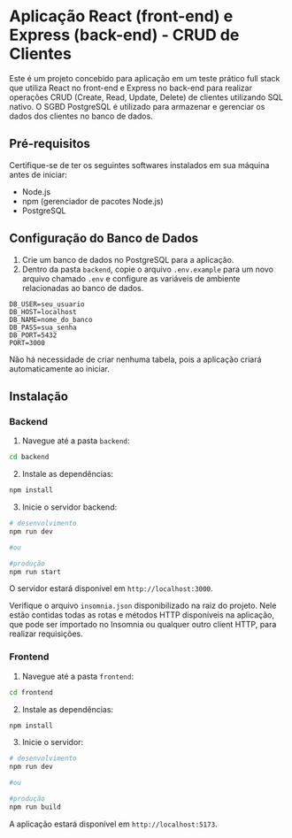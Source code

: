 # Aplicação React (front-end) e Express (back-end) - CRUD de Clientes

Este é um projeto concebido para aplicação em um teste prático full stack que utiliza React no front-end e Express no back-end para realizar operações CRUD (Create, Read, Update, Delete) de clientes utilizando SQL nativo. O SGBD PostgreSQL é utilizado para armazenar e gerenciar os dados dos clientes no banco de dados.

## Pré-requisitos

Certifique-se de ter os seguintes softwares instalados em sua máquina antes de iniciar:

- Node.js
- npm (gerenciador de pacotes Node.js)
- PostgreSQL

## Configuração do Banco de Dados

1. Crie um banco de dados no PostgreSQL para a aplicação.
2. Dentro da pasta `backend`, copie o arquivo `.env.example` para um novo arquivo chamado `.env` e configure as variáveis de ambiente relacionadas ao banco de dados.

```env
DB_USER=seu_usuario
DB_HOST=localhost
DB_NAME=nome_do_banco
DB_PASS=sua_senha
DB_PORT=5432
PORT=3000
```

Não há necessidade de criar nenhuma tabela, pois a aplicação criará automaticamente ao iniciar.

## Instalação

### Backend

1. Navegue até a pasta `backend`:

```bash
cd backend
```

2. Instale as dependências:

```bash
npm install
```

3. Inicie o servidor backend:

```bash
# desenvolvimento
npm run dev

#ou

#produção
npm run start
```

O servidor estará disponível em `http://localhost:3000`.

Verifique o arquivo `insomnia.json` disponibilizado na raiz do projeto. Nele estão contidas todas as rotas e métodos HTTP disponíveis na aplicação, que pode ser importado no Insomnia ou qualquer outro client HTTP, para realizar requisições.

### Frontend

1. Navegue até a pasta `frontend`:

```bash
cd frontend
```

2. Instale as dependências:

```bash
npm install
```

3. Inicie o servidor:

```bash
# desenvolvimento
npm run dev

#ou

#produção
npm run build
```

A aplicação estará disponível em `http://localhost:5173`.
